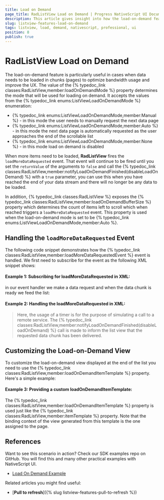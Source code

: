 ```yaml
---
title: Load on Demand
page_title: RadListView Load on Demand | Progress NativeScript UI Documentation
description: This article gives insight into how the load-on-demand feature is used.
slug: listview-features-load-on-demand
tags: listview, load, demand, nativescript, professional, ui
position: 8
publish: true
---
```

# RadListView Load on Demand
The load-on-demand feature is particularly useful in cases when data needs to be loaded in chunks (pages) to optimize bandwidth usage and improve the UX. The value of the {% typedoc_link classes:RadListView,member:loadOnDemandMode %} property determines the mode that will be used for loading on demand. It accepts the values from the {% typedoc_link enums:ListViewLoadOnDemandMode %} enumeration:

- {% typedoc_link enums:ListViewLoadOnDemandMode,member:Manual %} - in this mode the user needs to manually request the next data page
- {% typedoc_link enums:ListViewLoadOnDemandMode,member:Auto %} - in this mode the next data page is automatically requested as the user approaches the end of the scrollable list
- {% typedoc_link enums:ListViewLoadOnDemandMode,member:None %} - in this mode load on demand is disabled

When more items need to be loaded, **RadListView** fires the `loadMoreDataRequested` event. That event will continue to be fired until you set the `returnValue` of the arguments to `false` and call the {% typedoc_link classes:RadListView,member:notifyLoadOnDemandFinished(disableLoadOnDemand) %} with a `true` parameter, you can use this when you have reached the end of your data stream and there will no longer be any data to be loaded.

In addition, {% typedoc_link classes:RadListView %} exposes the {% typedoc_link classes:RadListView,member:loadOnDemandBufferSize %} property which determines the count of items left to scroll which when reached triggers a `loadMoreDataRequested` event. This property is used when the load-on-demand mode is set to be {% typedoc_link enums:ListViewLoadOnDemandMode,member:Auto %}.

## Handling the `loadMoreDataRequested` Event
The following code snippet demonstrates how the {% typedoc_link classes:RadListView,member:loadMoreDataRequestedEvent %} event is handled. We first need to subscribe for the event as the following XML snippet shows:

#### __Example 1: Subscribing for loadMoreDataRequested in XML:__
<snippet id='listview-load-on-demand-xml'/>

in our event handler we make a data request and when the data chunk is ready we feed the list:

#### __Example 2: Handling the loadMoreDataRequested in XML:__
<snippet id='listview-load-on-demand-handler'/>

> Here, the usage of a timer is for the purpose of simulating a call to a remote service. The {% typedoc_link classes:RadListView,member:notifyLoadOnDemandFinished(disableLoadOnDemand) %} call is made to inform the list view that the requested data chunk has been delivered.

## Customizing the Load-on-Demand View
To customize the load-on-demand view displayed at the end of the list you need to use the {% typedoc_link classes:RadListView,member:loadOnDemandItemTemplate %} property. Here's a simple example:

#### __Example 3: Providing a custom loadOnDemandItemTemplate:__
<snippet id='listview-load-on-demand-custom-view'/>

The {% typedoc_link classes:RadListView,member:loadOnDemandItemTemplate %} property is used just like the {% typedoc_link classes:RadListView,member:itemTemplate %} property. Note that the binding context of the view generated from this template is the one assigned to the page.


## References
Want to see this scenario in action?
Check our SDK examples repo on GitHub. You will find this and many other practical examples with NativeScript UI.

* [Load On Demand Example](https://github.com/NativeScript/nativescript-ui-samples/tree/master/listview/app/examples/load-on-demand)

Related articles you might find useful:

* [**Pull to refresh**]({% slug listview-features-pull-to-refresh %})
